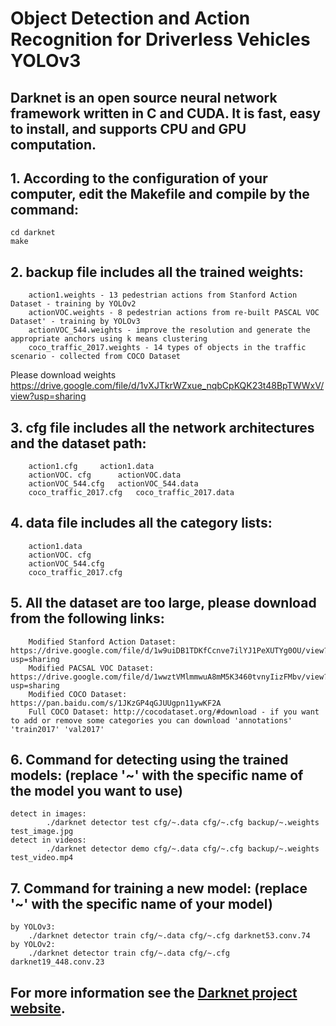 # Object Detection and Action Recognition for Driverless Vehicles YOLOv3

## Darknet is an open source neural network framework written in C and CUDA. It is fast, easy to install, and supports CPU and GPU computation.

## 1. According to the configuration of your computer, edit the Makefile and compile by the command: 
	cd darknet
	make

## 2. backup file includes all the trained weights:
		action1.weights - 13 pedestrian actions from Stanford Action Dataset - training by YOLOv2
		actionVOC.weights - 8 pedestrian actions from re-built PASCAL VOC Dataset' - training by YOLOv3
		actionVOC_544.weights - improve the resolution and generate the appropriate anchors using k means clustering
		coco_traffic_2017.weights - 14 types of objects in the traffic scenario - collected from COCO Dataset
		
Please download weights https://drive.google.com/file/d/1vXJTkrWZxue_nqbCpKQK23t48BpTWWxV/view?usp=sharing
		
## 3. cfg file includes all the network architectures and the dataset path:
		action1.cfg		action1.data
		actionVOC. cfg		actionVOC.data
		actionVOC_544.cfg	actionVOC_544.data
		coco_traffic_2017.cfg	coco_traffic_2017.data

## 4. data file includes all the category lists:
		action1.data
		actionVOC. cfg
		actionVOC_544.cfg
		coco_traffic_2017.cfg

## 5. All the dataset are too large, please download from the following links:
		Modified Stanford Action Dataset: https://drive.google.com/file/d/1w9uiDB1TDKfCcnve7ilYJ1PeXUTYg0OU/view?usp=sharing
		Modified PACSAL VOC Dataset: https://drive.google.com/file/d/1wwztVMlmmwuA8mM5K3460tvnyIizFMbv/view?usp=sharing
		Modified COCO Dataset: https://pan.baidu.com/s/1JKzGP4qGJUUgpn11ywKF2A
		Full COCO Dataset: http://cocodataset.org/#download	- if you want to add or remove some categories you can download 'annotations' 'train2017' 'val2017'

## 6. Command for detecting using the trained models: (replace '~' with the specific name of the model you want to use)
	detect in images:
			./darknet detector test cfg/~.data cfg/~.cfg backup/~.weights test_image.jpg
	detect in videos:
			./darknet detector demo cfg/~.data cfg/~.cfg backup/~.weights test_video.mp4

## 7. Command for training a new model: (replace '~' with the specific name of your model)
	by YOLOv3: 
		./darknet detector train cfg/~.data cfg/~.cfg darknet53.conv.74
	by YOLOv2:
		./darknet detector train cfg/~.data cfg/~.cfg darknet19_448.conv.23






## For more information see the [Darknet project website](http://pjreddie.com/darknet).
